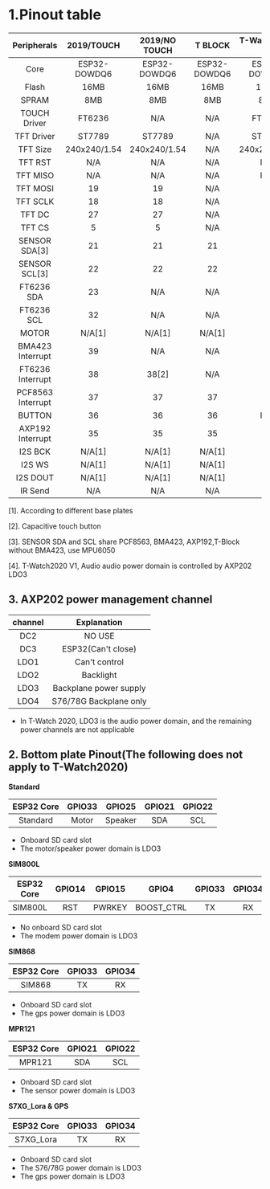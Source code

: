 # 1.Pinout table 

|    Peripherals    |  2019/TOUCH  | 2019/NO TOUCH |   T BLOCK    | T-Watch2020 V1 |
| :---------------: | :----------: | :-----------: | :----------: | :------------: |
|       Core        | ESP32-DOWDQ6 | ESP32-DOWDQ6  | ESP32-DOWDQ6 |  ESP32-DOWDQ6  |
|       Flash       |     16MB     |     16MB      |     16MB     |      16MB      |
|       SPRAM       |     8MB      |      8MB      |     8MB      |      8MB       |
|   TOUCH Driver    |    FT6236    |      N/A      |     N/A      |     FT6236     |
|    TFT Driver     |    ST7789    |    ST7789     |     N/A      |     ST7789     |
|     TFT Size      | 240x240/1.54 | 240x240/1.54  |     N/A      |  240x240/1.54  |
|      TFT RST      |     N/A      |      N/A      |     N/A      |      N/A       |
|     TFT MISO      |     N/A      |      N/A      |     N/A      |      N/A       |
|     TFT MOSI      |      19      |      19       |     N/A      |       19       |
|     TFT SCLK      |      18      |      18       |     N/A      |       18       |
|      TFT DC       |      27      |      27       |     N/A      |       27       |
|      TFT CS       |      5       |       5       |     N/A      |       5        |
|   SENSOR SDA[3]   |      21      |      21       |      21      |       21       |
|   SENSOR SCL[3]   |      22      |      22       |      22      |       22       |
|    FT6236 SDA     |      23      |      N/A      |     N/A      |       23       |
|    FT6236 SCL     |      32      |      N/A      |     N/A      |       32       |
|       MOTOR       |    N/A[1]    |    N/A[1]     |    N/A[1]    |       4        |
| BMA423 Interrupt  |      39      |      N/A      |     N/A      |       39       |
| FT6236 Interrupt  |      38      |     38[2]     |     N/A      |       38       |
| PCF8563 Interrupt |      37      |      37       |      37      |       37       |
|      BUTTON       |      36      |      36       |      36      |      N/A       |
| AXP192 Interrupt  |      35      |      35       |      35      |       35       |
|      I2S BCK      |    N/A[1]    |    N/A[1]     |    N/A[1]    |       26       |
|      I2S WS       |    N/A[1]    |    N/A[1]     |    N/A[1]    |       25       |
|     I2S DOUT      |    N/A[1]    |    N/A[1]     |    N/A[1]    |       33       |
|      IR Send      |     N/A      |      N/A      |     N/A      |       13       |


[1]. According to different base plates

[2]. Capacitive touch button

[3]. SENSOR SDA and SCL share PCF8563, BMA423, AXP192,T-Block without BMA423, use MPU6050

[4]. T-Watch2020 V1, Audio audio power domain is controlled by AXP202 LDO3


## 3. AXP202 power management channel

| channel |      Explanation       |
| :-----: | :--------------------: |
|   DC2   |         NO USE         |
|   DC3   |   ESP32(Can't close)   |
|  LDO1   |     Can't control      |
|  LDO2   |       Backlight        |
|  LDO3   | Backplane power supply |
|  LDO4   | S76/78G Backplane only |


- In T-Watch 2020, LDO3 is the audio power domain, and the remaining power channels are not applicable

## 2. Bottom plate Pinout(The following does not apply to T-Watch2020)

**Standard**

| ESP32 Core | GPIO33 | GPIO25  | GPIO21 | GPIO22 |
| :--------: | :----: | :-----: | :----: | :----: |
|  Standard  | Motor  | Speaker |  SDA   |  SCL   |
* Onboard SD card slot
* The motor/speaker power domain is LDO3

**SIM800L**

| ESP32 Core | GPIO14 | GPIO15 |   GPIO4    | GPIO33 | GPIO34 |
| :--------: | :----: | :----: | :--------: | :----: | :----: |
|  SIM800L   |  RST   | PWRKEY | BOOST_CTRL |   TX   |   RX   |
* No onboard SD card slot
* The modem power domain is LDO3

**SIM868**

| ESP32 Core | GPIO33 | GPIO34 |
| :--------: | :----: | :----: |
|   SIM868   |   TX   |   RX   |
* Onboard SD card slot
* The gps power domain is LDO3

**MPR121**

| ESP32 Core | GPIO21 | GPIO22 |
| :--------: | :----: | :----: |
|   MPR121   |  SDA   |  SCL   |
* Onboard SD card slot
* The sensor power domain is LDO3

**S7XG_Lora & GPS**

| ESP32 Core | GPIO33 | GPIO34 |
| :--------: | :----: | :----: |
| S7XG_Lora  |   TX   |   RX   |
* Onboard SD card slot
* The S76/78G power domain is LDO3
* The gps power domain is LDO3
